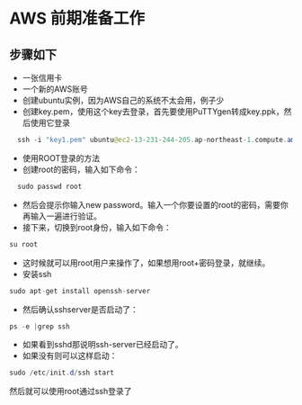 #  AWS 前期准备工作
##  步骤如下
  * 一张信用卡
  * 一个新的AWS账号
  * 创建ubuntu实例，因为AWS自己的系统不太会用，例子少
  * 创建key.pem，使用这个key去登录，首先要使用PuTTYgen转成key.ppk，然后使用它登录
```Java
  ssh -i "key1.pem" ubuntu@ec2-13-231-244-205.ap-northeast-1.compute.amazonaws.com
```
  * 使用ROOT登录的方法
  * 创建root的密码，输入如下命令：
```Java
  sudo passwd root
  ```
  * 然后会提示你输入new password。输入一个你要设置的root的密码，需要你再输入一遍进行验证。
  * 接下来，切换到root身份，输入如下命令：
  ```Java
  su root
  ```
  * 这时候就可以用root用户来操作了，如果想用root+密码登录，就继续。
  * 安装ssh
  ```Java
  sudo apt-get install openssh-server
  ```
  * 然后确认sshserver是否启动了：
  ```Java
  ps -e |grep ssh
  ```
  * 如果看到sshd那说明ssh-server已经启动了。
  * 如果没有则可以这样启动：
  ```Java
  sudo /etc/init.d/ssh start
  ```
  然后就可以使用root通过ssh登录了
  